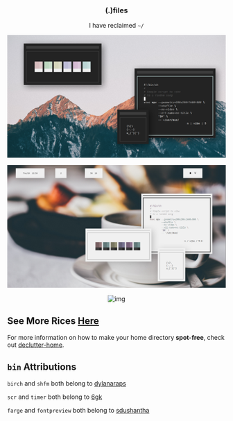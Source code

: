 <h3 align="center">(.)files</h3>
<p align="center">I have reclaimed <code>~/</code></p>

<p align="center"

![img](screenshots/what13.png)

</p>

<p align="center"

![img](screenshots/what12.png)

</p>

<p align="center"

![img](screenshots/16.png)

</p>

## See More Rices [Here](https://co1ncidence.github.io/rices/)

For more information on how to make your home directory **spot-free**, check out [declutter-home](https://github.com/vizs/declutter-home).

## `bin` Attributions
`birch` and `shfm` both belong to [dylanaraps](https://github.com/dylanaraps)

`scr` and `timer` both belong to [6gk](https://github.com/6gk)

`farge` and `fontpreview` both belong to [sdushantha](https://github.com/sdushantha/)


